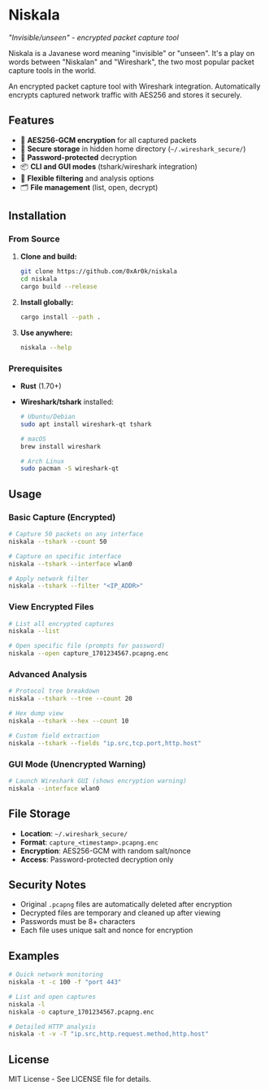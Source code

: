 # Niskala

_"Invisible/unseen" - encrypted packet capture tool_

Niskala is a Javanese word meaning "invisible" or "unseen". It's a play on words between "Niskalan" and "Wireshark", the two most popular packet capture tools in the world.

An encrypted packet capture tool with Wireshark integration. Automatically encrypts captured network traffic with AES256 and stores it securely.

## Features

- 🔐 **AES256-GCM encryption** for all captured packets
- 📁 **Secure storage** in hidden home directory (`~/.wireshark_secure/`)
- 🔑 **Password-protected** decryption
- 📦 **CLI and GUI modes** (tshark/wireshark integration)
- 🎯 **Flexible filtering** and analysis options
- 🗂️ **File management** (list, open, decrypt)

## Installation

### From Source

1. **Clone and build:**

   ```bash
   git clone https://github.com/0xAr0k/niskala
   cd niskala
   cargo build --release
   ```

2. **Install globally:**

   ```bash
   cargo install --path .
   ```

3. **Use anywhere:**
   ```bash
   niskala --help
   ```

### Prerequisites

- **Rust** (1.70+)
- **Wireshark/tshark** installed:

  ```bash
  # Ubuntu/Debian
  sudo apt install wireshark-qt tshark

  # macOS
  brew install wireshark

  # Arch Linux
  sudo pacman -S wireshark-qt
  ```

## Usage

### Basic Capture (Encrypted)

```bash
# Capture 50 packets on any interface
niskala --tshark --count 50

# Capture on specific interface
niskala --tshark --interface wlan0

# Apply network filter
niskala --tshark --filter "<IP_ADDR>"
```

### View Encrypted Files

```bash
# List all encrypted captures
niskala --list

# Open specific file (prompts for password)
niskala --open capture_1701234567.pcapng.enc
```

### Advanced Analysis

```bash
# Protocol tree breakdown
niskala --tshark --tree --count 20

# Hex dump view
niskala --tshark --hex --count 10

# Custom field extraction
niskala --tshark --fields "ip.src,tcp.port,http.host"
```

### GUI Mode (Unencrypted Warning)

```bash
# Launch Wireshark GUI (shows encryption warning)
niskala --interface wlan0
```

## File Storage

- **Location**: `~/.wireshark_secure/`
- **Format**: `capture_<timestamp>.pcapng.enc`
- **Encryption**: AES256-GCM with random salt/nonce
- **Access**: Password-protected decryption only

## Security Notes

- Original `.pcapng` files are automatically deleted after encryption
- Decrypted files are temporary and cleaned up after viewing
- Passwords must be 8+ characters
- Each file uses unique salt and nonce for encryption

## Examples

```bash
# Quick network monitoring
niskala -t -c 100 -f "port 443"

# List and open captures
niskala -l
niskala -o capture_1701234567.pcapng.enc

# Detailed HTTP analysis
niskala -t -v -T "ip.src,http.request.method,http.host"
```

## License

MIT License - See LICENSE file for details.
